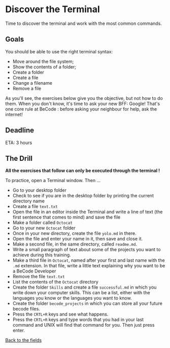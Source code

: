 # Discover the Terminal

Time to discover the terminal and work with the most common commands.

## Goals

You should be able to use the right terminal syntax:

- Move around the file system;
- Show the contents of a folder;
- Create a folder
- Create a file
- Change a filename
- Remove a file

As you'll see, the exercises below give you the objective, but not how to do them. When you don't know, it's time to ask your new BFF: Google! That's one core rule at BeCode : before asking your neighbour for help, ask the internet!

## Deadline

ETA: 3 hours

## The Drill

**All the exercises that follow can only be executed through the terminal !**

To practice, open a Terminal window. Then ...

- Go to your desktop folder
- Check to see if you are in the desktop folder by printing the current directory name
- Create a file `text.txt`
- Open the file in an editor inside the Terminal and write a line of text (the first sentence that comes to mind) and save the file
- Make a folder called `Octocat`
- Go to your new  `Octocat` folder
- Once in your new directory, create the file `yolo.md` in there.
- Open the file and enter your name in it, then save and close it.
- Make a second file, in the same directory, called `readme.md`.
- Write a small paragraph of text about some of the projects you want to achieve during this training.
- Make a third file in `Octocat`, named after your first and last name with the `.md` extension. In that file, write a little text explaining why you want to be a BeCode Developer
- Remove the file `text.txt`
- List the contents of the `Octocat` directory
- Create the folder `Skills` and create a file `successful.md` in which you write down your computer skills. This can be a list, either with the languages you know or the languages you want to know.
- Create the folder `becode_projects` in which you can store all your future becode files.
- Press the `CRTL+R` keys and see what happens.
- Press the `CRTL+R` keys and type words that you had in your last command and UNIX will find that command for you. Then just press enter.

[Back to the fields](/1.The-Fields/)

